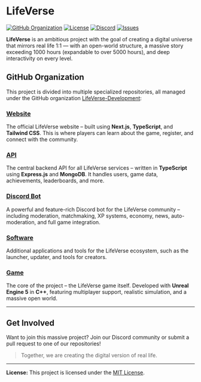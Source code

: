 # LifeVerse

[![GitHub Organization](https://img.shields.io/badge/GitHub-LifeVerse--Development-blue?logo=github)](https://github.com/LifeVerse-Development)
[![License](https://img.shields.io/github/license/LifeVerse-Development/Game)](https://github.com/LifeVerse-Development/Game/blob/main/LICENSE)
[![Discord](https://img.shields.io/discord/123456789012345678?label=Join%20Discord&logo=discord)](https://discord.gg/your-discord-invite)
[![Issues](https://img.shields.io/github/issues/LifeVerse-Development/Game)](https://github.com/LifeVerse-Development/Game/issues)

**LifeVerse** is an ambitious project with the goal of creating a digital universe that mirrors real life 1:1 — with an open-world structure, a massive story exceeding 1000 hours (expandable to over 5000 hours), and deep interactivity on every level.

## GitHub Organization

This project is divided into multiple specialized repositories, all managed under the GitHub organization [LifeVerse-Development](https://github.com/LifeVerse-Development):

### [Website](https://github.com/LifeVerse-Development/Website)
The official LifeVerse website – built using **Next.js**, **TypeScript**, and **Tailwind CSS**. This is where players can learn about the game, register, and connect with the community.

### [API](https://github.com/LifeVerse-Development/API)
The central backend API for all LifeVerse services – written in **TypeScript** using **Express.js** and **MongoDB**. It handles users, game data, achievements, leaderboards, and more.

### [Discord Bot](https://github.com/LifeVerse-Development/Discord-Bot)
A powerful and feature-rich Discord bot for the LifeVerse community – including moderation, matchmaking, XP systems, economy, news, auto-moderation, and full game integration.

### [Software](https://github.com/LifeVerse-Development/Software)
Additional applications and tools for the LifeVerse ecosystem, such as the launcher, updater, and tools for creators.

### [Game](https://github.com/LifeVerse-Development/Game)
The core of the project – the LifeVerse game itself. Developed with **Unreal Engine 5** in **C++**, featuring multiplayer support, realistic simulation, and a massive open world.

---

## Get Involved

Want to join this massive project? Join our Discord community or submit a pull request to one of our repositories!

> Together, we are creating the digital version of real life.

---

**License:** This project is licensed under the [MIT License](https://github.com/LifeVerse-Development/Game/blob/main/LICENSE).